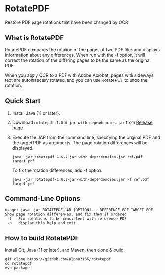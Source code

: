 # RotatePDF

Restore PDF page rotations that have been changed by OCR

## What is RotatePDF

RotatePDF compares the rotation of the pages of two PDF files and displays information about any differences. When run with the -f option, it will correct the rotation of the differing pages to be the same as the original PDF.

When you apply OCR to a PDF with Adobe Acrobat, pages with sideways text are automatically rotated, and you can use RotatePDF to undo the rotation.

## Quick Start

1. Install Java (11 or later).

2. Download `rotatepdf-1.0.0-jar-with-dependencies.jar` from [Release page](https://github.com/alpha3166/rotatepdf/releases).

3. Execute the JAR from the command line, specifying the original PDF and the target PDF as arguments. The page rotation differences will be displayed.

       java -jar rotatepdf-1.0.0-jar-with-dependencies.jar ref.pdf target.pdf

   To fix the rotation differences, add -f option.

       java -jar rotatepdf-1.0.0-jar-with-dependencies.jar -f ref.pdf target.pdf

## Command-Line Options

    usage: java -jar ROTATEPDF_JAR [OPTION]... REFERENCE_PDF TARGET_PDF
    Show page rotation differences, and fix them if ordered
     -f   Fix rotations to be consistent with reference PDF
     -h   display this help and exit

## How to build RotatePDF

Install Git, Java (11 or later), and Maven, then clone & build.

    git clone https://github.com/alpha3166/rotatepdf
    cd rotatepdf
    mvn package
